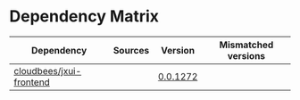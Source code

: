 # Dependency Matrix

Dependency | Sources | Version | Mismatched versions
---------- | ------- | ------- | -------------------
[cloudbees/jxui-frontend](https://github.com/cloudbees/jxui-frontend) |  | [0.0.1272](https://github.com/cloudbees/jxui-frontend/releases/tag/v0.0.1272) | 
